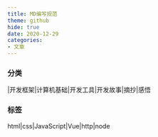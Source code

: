 ```yaml
---
title: MD编写规范
theme: github
hide: true
date: 2020-12-29
categories: 
- 文章
---
```


### 分类
|开发框架|计算机基础|开发工具|开发故事|摘抄|感悟

### 标签
html|css|JavaScript|Vue|http|node